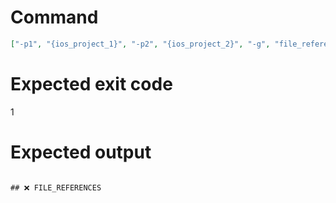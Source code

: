 # Command
```json
["-p1", "{ios_project_1}", "-p2", "{ios_project_2}", "-g", "file_references", "-t", "NewFramework", "-f", "markdown"]
```

# Expected exit code
1

# Expected output
```

## ❌ FILE_REFERENCES



```
